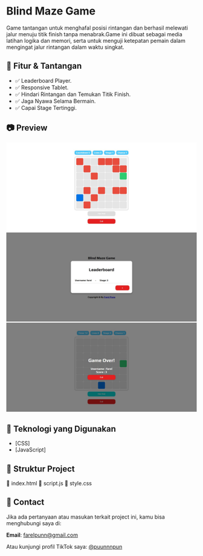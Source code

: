 # Blind Maze Game
Game tantangan untuk menghafal posisi rintangan dan berhasil melewati jalur menuju titik finish tanpa menabrak.Game ini dibuat sebagai media latihan logika dan memori, serta untuk menguji ketepatan pemain dalam mengingat jalur rintangan dalam waktu singkat.

## 📌 Fitur & Tantangan

- ✅ Leaderboard Player.
- ✅ Responsive Tablet.
- ✅ Hindari Rintangan dan Temukan Titik Finish.
- ✅ Jaga Nyawa Selama Bermain.
- ✅ Capai Stage Tertinggi.

## 📷 Preview

![Preview Game](home.jpeg)
![Preview Game](leaderboard.jpeg)
![Preview Game](game-over.jpeg)

## 🚀 Teknologi yang Digunakan

- [CSS]
- [JavaScript]

## 📁 Struktur Project

📄 index.html
📄 script.js
📄 style.css

## 📧 Contact

Jika ada pertanyaan atau masukan terkait project ini, kamu bisa menghubungi saya di:

**Email**: [farelpunn@gmail.com](mailto:farelpunn@gmail.com)

Atau kunjungi profil TikTok saya: [@puunnnpun](www.tiktok.com/puunnnpun)



